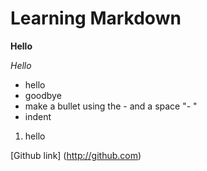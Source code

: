 # Learning Markdown
**Hello**

_Hello_

- hello
- goodbye
-  make a bullet using the - and a space "- "
  - indent
  1. hello


  [Github link]  (http://github.com)  

  
